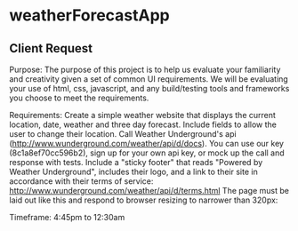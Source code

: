 # weatherForecastApp

## Client Request

Purpose:
The purpose of this project is to help us evaluate your familiarity and creativity given a set of common UI requirements. We will be evaluating your use of html, css, javascript, and any build/testing tools and frameworks you choose to meet the requirements.
 
Requirements: 
Create a simple weather website that displays the current location, date, weather and three day forecast.
Include fields to allow the user to change their location.
Call Weather Underground's api (http://www.wunderground.com/weather/api/d/docs). You can use our key (8c1a8ef70cc596b2), sign up for your own api key, or mock up the call and response with tests. 
Include a "sticky footer" that reads "Powered by Weather Underground", includes their logo, and a link to their site in accordance with their terms of service: http://www.wunderground.com/weather/api/d/terms.html
The page must be laid out like this and respond to browser resizing to narrower than 320px:

Timeframe: 4:45pm to 12:30am

